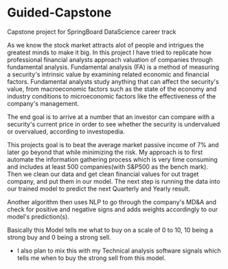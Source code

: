 # Guided-Capstone
Capstone project for SpringBoard DataScience career track

As we know the stock market attracts alot of people and intrigues the greatest minds to make it big. 
In this project I have tried to replicate how professional financial analysts approach valuation of companies through fundamental analysis. Fundamental analysis (FA) is a method of measuring a security's intrinsic value by examining related economic and financial factors. Fundamental analysts study anything that can affect the security's value, from macroeconomic factors such as the state of the economy and industry conditions to microeconomic factors like the effectiveness of the company's management.

The end goal is to arrive at a number that an investor can compare with a security's current price in order to see whether the security is undervalued or overvalued, according to investopedia.

This projects goal is to beat the average market passive income of 7% and later go beyond that while minimizing the risk.
My approach is to first automate the information gathering process which is very time consuming and includes at least 500 companies(with S&P500 as the bench mark). Then we clean our data and get clean financial values for out traget company, and put them in our model. 
The next step is running the data into our trained model to predict the next Quarterly and Yearly result.

Another algorithm then uses NLP to go through the company's MD&A and check for positive and negative signs and adds weights accordingly to our model's prediction(s).

Basically this Model tells me what to buy on a scale of 0 to 10, 10 being a strong buy and 0 being a strong sell.

* I also plan to mix this with my Technical analysis software signals which tells me when to buy the strong sell from this model.

